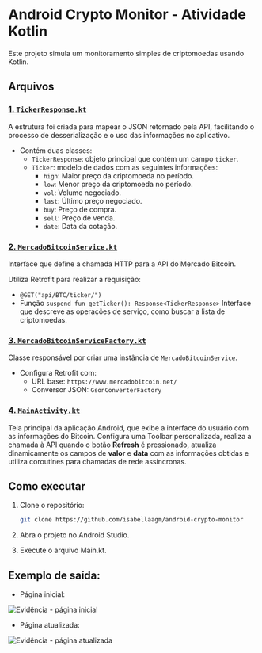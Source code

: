 # Android Crypto Monitor - Atividade Kotlin

Este projeto simula um monitoramento simples de criptomoedas usando Kotlin.

## Arquivos

### [1. `TickerResponse.kt`](app/src/main/java/isabellaagm/com/github/android_crypto_monitor/model/TickerResponse.kt)
A estrutura foi criada para mapear o JSON retornado pela API, facilitando o processo de desserialização e o uso das informações no aplicativo.

- Contém duas classes:
  - `TickerResponse`: objeto principal que contém um campo `ticker`.
  - `Ticker`: modelo de dados com as seguintes informações:
    - `high`: Maior preço da criptomoeda no período.
    - `low`: Menor preço da criptomoeda no período.
    - `vol`: Volume negociado.
    - `last`: Último preço negociado.
    - `buy`: Preço de compra.
    - `sell`: Preço de venda.
    - `date`: Data da cotação.

### [2. `MercadoBitcoinService.kt`](app/src/main/java/isabellaagm/com/github/android_crypto_monitor/service/MercadoBitcoinService.kt)
Interface que define a chamada HTTP para a API do Mercado Bitcoin.

Utiliza Retrofit para realizar a requisição:
  - `@GET("api/BTC/ticker/")`
  - Função `suspend fun getTicker(): Response<TickerResponse>`
Interface que descreve as operações de serviço, como buscar a lista de criptomoedas.

### [3. `MercadoBitcoinServiceFactory.kt`](app/src/main/java/isabellaagm/com/github/android_crypto_monitor/service/MercadoBitcoinServiceFactory.kt)
Classe responsável por criar uma instância de `MercadoBitcoinService`.
- Configura Retrofit com:
  - URL base: `https://www.mercadobitcoin.net/`
  - Conversor JSON: `GsonConverterFactory`

### [4. `MainActivity.kt`](app/src/main/java/isabellaagm/com/github/android_crypto_monitor/MainActivity.kt)
Tela principal da aplicação Android, que exibe a interface do usuário com as informações do Bitcoin. Configura uma Toolbar personalizada, realiza a chamada à API quando o botão **Refresh** é pressionado, atualiza dinamicamente os campos de **valor** e **data** com as informações obtidas e utiliza coroutines para chamadas de rede assíncronas.

## Como executar
1. Clone o repositório:
   ```bash
   git clone https://github.com/isabellaagm/android-crypto-monitor

2. Abra o projeto no Android Studio.

3. Execute o arquivo Main.kt.

## Exemplo de saída:
- Página inicial:

![Evidência - página inicial](images/antes.png)

- Página atualizada:
  
![Evidência - página atualizada](images/depois.png)

